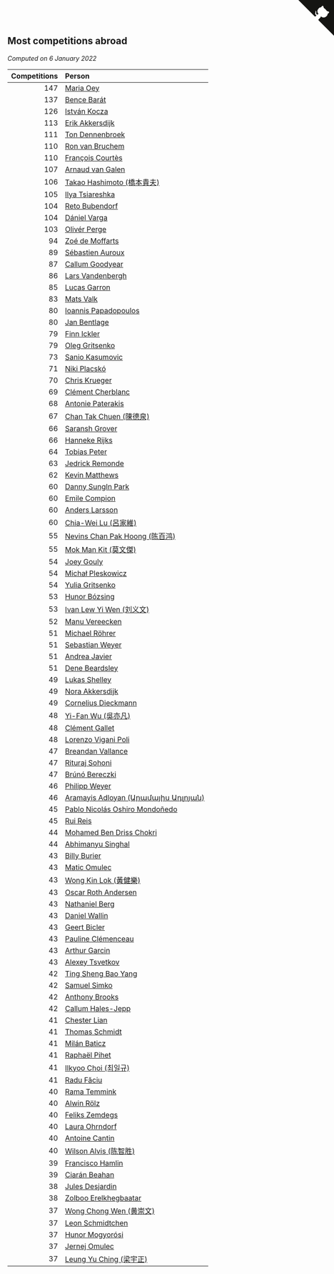 ## Most competitions abroad

*Computed on  6 January 2022*

| Competitions | Person |
| ---: | :--- |
| 147 | [Maria Oey](https://www.worldcubeassociation.org/persons/2007OEYM01) |
| 137 | [Bence Barát](https://www.worldcubeassociation.org/persons/2008BARA01) |
| 126 | [István Kocza](https://www.worldcubeassociation.org/persons/2005KOCZ01) |
| 113 | [Erik Akkersdijk](https://www.worldcubeassociation.org/persons/2005AKKE01) |
| 111 | [Ton Dennenbroek](https://www.worldcubeassociation.org/persons/2003DENN01) |
| 110 | [Ron van Bruchem](https://www.worldcubeassociation.org/persons/2003BRUC01) |
| 110 | [François Courtès](https://www.worldcubeassociation.org/persons/2008COUR01) |
| 107 | [Arnaud van Galen](https://www.worldcubeassociation.org/persons/2006GALE01) |
| 106 | [Takao Hashimoto (橋本貴夫)](https://www.worldcubeassociation.org/persons/2007HASH01) |
| 105 | [Ilya Tsiareshka](https://www.worldcubeassociation.org/persons/2012TERE01) |
| 104 | [Reto Bubendorf](https://www.worldcubeassociation.org/persons/2012BUBE01) |
| 104 | [Dániel Varga](https://www.worldcubeassociation.org/persons/2008VARG01) |
| 103 | [Olivér Perge](https://www.worldcubeassociation.org/persons/2007PERG01) |
| 94 | [Zoé de Moffarts](https://www.worldcubeassociation.org/persons/2010MOFF02) |
| 89 | [Sébastien Auroux](https://www.worldcubeassociation.org/persons/2008AURO01) |
| 87 | [Callum Goodyear](https://www.worldcubeassociation.org/persons/2012GOOD02) |
| 86 | [Lars Vandenbergh](https://www.worldcubeassociation.org/persons/2003VAND01) |
| 85 | [Lucas Garron](https://www.worldcubeassociation.org/persons/2006GARR01) |
| 83 | [Mats Valk](https://www.worldcubeassociation.org/persons/2007VALK01) |
| 80 | [Ioannis Papadopoulos](https://www.worldcubeassociation.org/persons/2013PAPA01) |
| 80 | [Jan Bentlage](https://www.worldcubeassociation.org/persons/2010BENT01) |
| 79 | [Finn Ickler](https://www.worldcubeassociation.org/persons/2012ICKL01) |
| 79 | [Oleg Gritsenko](https://www.worldcubeassociation.org/persons/2011GRIT01) |
| 73 | [Sanio Kasumovic](https://www.worldcubeassociation.org/persons/2009KASU01) |
| 71 | [Niki Placskó](https://www.worldcubeassociation.org/persons/2008PLAC01) |
| 70 | [Chris Krueger](https://www.worldcubeassociation.org/persons/2006KRUE01) |
| 69 | [Clément Cherblanc](https://www.worldcubeassociation.org/persons/2014CHER05) |
| 68 | [Antonie Paterakis](https://www.worldcubeassociation.org/persons/2012PATE01) |
| 67 | [Chan Tak Chuen (陳德泉)](https://www.worldcubeassociation.org/persons/2007CHUE01) |
| 66 | [Saransh Grover](https://www.worldcubeassociation.org/persons/2014GROV01) |
| 66 | [Hanneke Rijks](https://www.worldcubeassociation.org/persons/2008RIJK01) |
| 64 | [Tobias Peter](https://www.worldcubeassociation.org/persons/2014PETE03) |
| 63 | [Jedrick Remonde](https://www.worldcubeassociation.org/persons/2008REMO01) |
| 62 | [Kevin Matthews](https://www.worldcubeassociation.org/persons/2010MATT02) |
| 60 | [Danny SungIn Park](https://www.worldcubeassociation.org/persons/2015PARK13) |
| 60 | [Emile Compion](https://www.worldcubeassociation.org/persons/2007COMP01) |
| 60 | [Anders Larsson](https://www.worldcubeassociation.org/persons/2003LARS01) |
| 60 | [Chia-Wei Lu (呂家維)](https://www.worldcubeassociation.org/persons/2007LUCH01) |
| 55 | [Nevins Chan Pak Hoong (陈百鸿)](https://www.worldcubeassociation.org/persons/2010CHAN20) |
| 55 | [Mok Man Kit (莫文傑)](https://www.worldcubeassociation.org/persons/2009KITM01) |
| 54 | [Joey Gouly](https://www.worldcubeassociation.org/persons/2007GOUL01) |
| 54 | [Michał Pleskowicz](https://www.worldcubeassociation.org/persons/2009PLES01) |
| 54 | [Yulia Gritsenko](https://www.worldcubeassociation.org/persons/2012SIDO01) |
| 53 | [Hunor Bózsing](https://www.worldcubeassociation.org/persons/2009BOZS01) |
| 53 | [Ivan Lew Yi Wen (刘义文)](https://www.worldcubeassociation.org/persons/2012WENI01) |
| 52 | [Manu Vereecken](https://www.worldcubeassociation.org/persons/2010VERE01) |
| 51 | [Michael Röhrer](https://www.worldcubeassociation.org/persons/2009ROHR01) |
| 51 | [Sebastian Weyer](https://www.worldcubeassociation.org/persons/2010WEYE02) |
| 51 | [Andrea Javier](https://www.worldcubeassociation.org/persons/2010JAVI01) |
| 51 | [Dene Beardsley](https://www.worldcubeassociation.org/persons/2009BEAR01) |
| 49 | [Lukas Shelley](https://www.worldcubeassociation.org/persons/2016SHEL03) |
| 49 | [Nora Akkersdijk](https://www.worldcubeassociation.org/persons/2009CHRI03) |
| 49 | [Cornelius Dieckmann](https://www.worldcubeassociation.org/persons/2009DIEC01) |
| 48 | [Yi-Fan Wu (吳亦凡)](https://www.worldcubeassociation.org/persons/2010WUIF01) |
| 48 | [Clément Gallet](https://www.worldcubeassociation.org/persons/2004GALL02) |
| 48 | [Lorenzo Vigani Poli](https://www.worldcubeassociation.org/persons/2007POLI01) |
| 47 | [Breandan Vallance](https://www.worldcubeassociation.org/persons/2007VALL01) |
| 47 | [Rituraj Sohoni](https://www.worldcubeassociation.org/persons/2012SOHO01) |
| 47 | [Brúnó Bereczki](https://www.worldcubeassociation.org/persons/2008BERE01) |
| 46 | [Philipp Weyer](https://www.worldcubeassociation.org/persons/2010WEYE01) |
| 46 | [Aramayis Adloyan (Արամայիս Ադլոյան)](https://www.worldcubeassociation.org/persons/2012ADLO01) |
| 45 | [Pablo Nicolás Oshiro Mondoñedo](https://www.worldcubeassociation.org/persons/2010MOND01) |
| 45 | [Rui Reis](https://www.worldcubeassociation.org/persons/2015REIS02) |
| 44 | [Mohamed Ben Driss Chokri](https://www.worldcubeassociation.org/persons/2015CHOK01) |
| 44 | [Abhimanyu Singhal](https://www.worldcubeassociation.org/persons/2013SING12) |
| 43 | [Billy Burier](https://www.worldcubeassociation.org/persons/2014BURI01) |
| 43 | [Matic Omulec](https://www.worldcubeassociation.org/persons/2010OMUL02) |
| 43 | [Wong Kin Lok (黃健樂)](https://www.worldcubeassociation.org/persons/2014LOKW01) |
| 43 | [Oscar Roth Andersen](https://www.worldcubeassociation.org/persons/2008ANDE02) |
| 43 | [Nathaniel Berg](https://www.worldcubeassociation.org/persons/2012BERG04) |
| 43 | [Daniel Wallin](https://www.worldcubeassociation.org/persons/2013WALL03) |
| 43 | [Geert Bicler](https://www.worldcubeassociation.org/persons/2010BICL01) |
| 43 | [Pauline Clémenceau](https://www.worldcubeassociation.org/persons/2015CLEM03) |
| 43 | [Arthur Garcin](https://www.worldcubeassociation.org/persons/2014GARC27) |
| 43 | [Alexey Tsvetkov](https://www.worldcubeassociation.org/persons/2017TSVE02) |
| 42 | [Ting Sheng Bao Yang](https://www.worldcubeassociation.org/persons/2008BAOY01) |
| 42 | [Samuel Simko](https://www.worldcubeassociation.org/persons/2016SIMK01) |
| 42 | [Anthony Brooks](https://www.worldcubeassociation.org/persons/2008SEAR01) |
| 42 | [Callum Hales-Jepp](https://www.worldcubeassociation.org/persons/2012HALE01) |
| 41 | [Chester Lian](https://www.worldcubeassociation.org/persons/2009LIAN03) |
| 41 | [Thomas Schmidt](https://www.worldcubeassociation.org/persons/2013SCHM02) |
| 41 | [Milán Baticz](https://www.worldcubeassociation.org/persons/2005BATI01) |
| 41 | [Raphaël Pihet](https://www.worldcubeassociation.org/persons/2011PIHE01) |
| 41 | [Ilkyoo Choi (최일규)](https://www.worldcubeassociation.org/persons/2008CHOI04) |
| 41 | [Radu Făciu](https://www.worldcubeassociation.org/persons/2009FACI01) |
| 40 | [Rama Temmink](https://www.worldcubeassociation.org/persons/2006TEMM01) |
| 40 | [Alwin Rölz](https://www.worldcubeassociation.org/persons/2016ROLZ01) |
| 40 | [Feliks Zemdegs](https://www.worldcubeassociation.org/persons/2009ZEMD01) |
| 40 | [Laura Ohrndorf](https://www.worldcubeassociation.org/persons/2009OHRN01) |
| 40 | [Antoine Cantin](https://www.worldcubeassociation.org/persons/2010CANT02) |
| 40 | [Wilson Alvis (陈智胜)](https://www.worldcubeassociation.org/persons/2011ALVI01) |
| 39 | [Francisco Hamlin](https://www.worldcubeassociation.org/persons/2012HAML01) |
| 39 | [Ciarán Beahan](https://www.worldcubeassociation.org/persons/2012BEAH01) |
| 38 | [Jules Desjardin](https://www.worldcubeassociation.org/persons/2010DESJ01) |
| 38 | [Zolboo Erelkhegbaatar](https://www.worldcubeassociation.org/persons/2013EREL01) |
| 37 | [Wong Chong Wen (黄崇文)](https://www.worldcubeassociation.org/persons/2014WENW01) |
| 37 | [Leon Schmidtchen](https://www.worldcubeassociation.org/persons/2010SCHM01) |
| 37 | [Hunor Mogyorósi](https://www.worldcubeassociation.org/persons/2015MOGY01) |
| 37 | [Jernej Omulec](https://www.worldcubeassociation.org/persons/2010OMUL01) |
| 37 | [Leung Yu Ching (梁宇正)](https://www.worldcubeassociation.org/persons/2008CHIN01) |


<a href="https://github.com/jonatanklosko/wca_statistics" class="github-corner" aria-label="View source on Github"><svg width="80" height="80" viewBox="0 0 250 250" style="fill:#151513; color:#fff; position: absolute; top: 0; border: 0; right: 0;" aria-hidden="true"><path d="M0,0 L115,115 L130,115 L142,142 L250,250 L250,0 Z"></path><path d="M128.3,109.0 C113.8,99.7 119.0,89.6 119.0,89.6 C122.0,82.7 120.5,78.6 120.5,78.6 C119.2,72.0 123.4,76.3 123.4,76.3 C127.3,80.9 125.5,87.3 125.5,87.3 C122.9,97.6 130.6,101.9 134.4,103.2" fill="currentColor" style="transform-origin: 130px 106px;" class="octo-arm"></path><path d="M115.0,115.0 C114.9,115.1 118.7,116.5 119.8,115.4 L133.7,101.6 C136.9,99.2 139.9,98.4 142.2,98.6 C133.8,88.0 127.5,74.4 143.8,58.0 C148.5,53.4 154.0,51.2 159.7,51.0 C160.3,49.4 163.2,43.6 171.4,40.1 C171.4,40.1 176.1,42.5 178.8,56.2 C183.1,58.6 187.2,61.8 190.9,65.4 C194.5,69.0 197.7,73.2 200.1,77.6 C213.8,80.2 216.3,84.9 216.3,84.9 C212.7,93.1 206.9,96.0 205.4,96.6 C205.1,102.4 203.0,107.8 198.3,112.5 C181.9,128.9 168.3,122.5 157.7,114.1 C157.9,116.9 156.7,120.9 152.7,124.9 L141.0,136.5 C139.8,137.7 141.6,141.9 141.8,141.8 Z" fill="currentColor" class="octo-body"></path></svg></a><style>.github-corner:hover .octo-arm{animation:octocat-wave 560ms ease-in-out}@keyframes octocat-wave{0%,100%{transform:rotate(0)}20%,60%{transform:rotate(-25deg)}40%,80%{transform:rotate(10deg)}}@media (max-width:500px){.github-corner:hover .octo-arm{animation:none}.github-corner .octo-arm{animation:octocat-wave 560ms ease-in-out}}</style>
